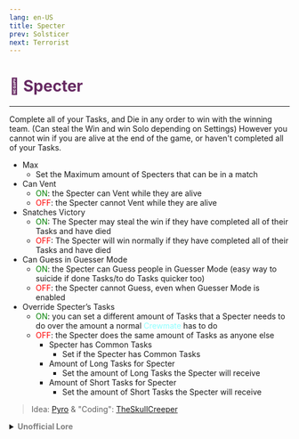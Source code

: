 ```yaml
---
lang: en-US
title: Specter
prev: Solsticer
next: Terrorist
---
```


# <font color="#662962">👻 <b>Specter</b></font> <Badge text="Chaos" type="tip" vertical="middle"/>
---

Complete all of your Tasks, and Die in any order to win with the winning team. (Can steal the Win and win Solo depending on Settings) 
However you cannot win if you are alive at the end of the game, or haven't completed all of your Tasks.
* Max
  * Set the Maximum amount of Specters that can be in a match
* Can Vent
  * <font color=green>ON</font>: the Specter can Vent while they are alive
  * <font color=red>OFF</font>: the Specter cannot Vent while they are alive
* Snatches Victory
  * <font color=green>ON</font>: The Specter may steal the win if they have completed all of their Tasks and have died
  * <font color=red>OFF</font>: The Specter will win normally if they have completed all of their Tasks and have died
* Can Guess in Guesser Mode
  * <font color=green>ON</font>: the Specter can Guess people in Guesser Mode (easy way to suicide if done Tasks/to do Tasks quicker too)
  * <font color=red>OFF</font>: the Specter cannot Guess, even when Guesser Mode is enabled
* Override Specter’s Tasks
  * <font color=green>ON</font>: you can set a different amount of Tasks that a Specter needs to do over the amount a normal <font color=#8cffff>Crewmate</font> has to do
  * <font color=red>OFF</font>: the Specter does the same amount of Tasks as anyone else
    * Specter has Common Tasks
      * Set if the Specter has Common Tasks
    * Amount of Long Tasks for Specter
      * Set the amount of Long Tasks the Specter will receive
    * Amount of Short Tasks for Specter
      * Set the amount of Short Tasks the Specter will receive

> Idea: [Pyro](#) & "Coding": [TheSkullCreeper](https://github.com/Loonie-Toons)

<details>
<summary><b><font color=gray>Unofficial Lore</font></b></summary>

Placeholder: This role is a ROLE OH EM GOSH
> Submitted by: Member
</details>
